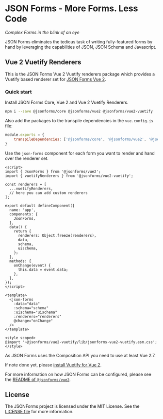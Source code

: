 # JSON Forms - More Forms. Less Code

_Complex Forms in the blink of an eye_

JSON Forms eliminates the tedious task of writing fully-featured forms by hand by leveraging the capabilities of JSON, JSON Schema and Javascript.

## Vue 2 Vuetify Renderers

This is the JSON Forms Vue 2 Vuetify renderers package which provides a Vuetify based renderer set for [JSON Forms Vue 2](https://github.com/eclipsesource/jsonforms/blob/master/packages/vue2/vue2).

### Quick start

Install JSON Forms Core, Vue 2 and Vue 2 Vuetify Renderers.

```bash
npm i --save @jsonforms/core @jsonforms/vue2 @jsonforms/vue2-vuetify
```

Also add the packages to the transpile dependencies in the `vue.config.js` file:

```js
module.exports = {
    transpileDependencies: ['@jsonforms/core', '@jsonforms/vue2', '@jsonforms/vue2-vuetify']
}
```

Use the `json-forms` component for each form you want to render and hand over the renderer set.

```vue
<script>
import { JsonForms } from '@jsonforms/vue2';
import { vuetifyRenderers } from '@jsonforms/vue2-vuetify';

const renderers = [
  ...vuetifyRenderers,
  // here you can add custom renderers
];

export default defineComponent({
  name: 'app',
  components: {
    JsonForms,
  },
  data() {
    return {
      renderers: Object.freeze(renderers),
      data,
      schema,
      uischema,
    };
  },
  methods: {
    onChange(event) {
      this.data = event.data;
    },
  },
});
</script>

<template>
  <json-forms
    :data="data"
    :schema="schema"
    :uischema="uischema"
    :renderers="renderers"
    @change="onChange"
  />
</template>

<style scoped>
@import '~@jsonforms/vue2-vuetify/lib/jsonforms-vue2-vuetify.esm.css';
</style>
```

As JSON Forms uses the Composition API you need to use at least Vue 2.7.

If note done yet, please [install Vuetify for Vue 2](https://vuetifyjs.com/en/getting-started/installation/).

For more information on how JSON Forms can be configured, please see the [README of `@jsonforms/vue2`](https://github.com/eclipsesource/jsonforms/blob/master/packages/vue2/vue2/README.md).

## License

The JSONForms project is licensed under the MIT License. See the [LICENSE file](https://github.com/eclipsesource/jsonforms/blob/master/LICENSE) for more information.
